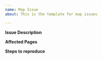 ```yaml
---
name: Map Issue
about: This is the template for map issues

---
```

<!-- Write UNDER THE HEADLINES information addressed to this or that heading. You can leave your comments here, they will not be visible anyway. -->


<b>Issue Description</b> <!-- below this line -->

<b>Affected Pages</b> <!-- below this line -->

<b>Steps to reproduce</b> <!-- below this line -->
